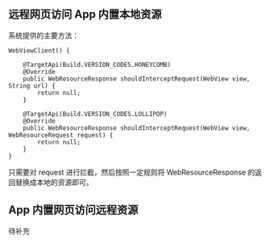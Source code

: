 ## 远程网页访问 App 内置本地资源

系统提供的主要方法：

    WebViewClient() {

        @TargetApi(Build.VERSION_CODES.HONEYCOMB)
        @Override
        public WebResourceResponse shouldInterceptRequest(WebView view, String url) {
            return null;
        }

        @TargetApi(Build.VERSION_CODES.LOLLIPOP)
        @Override
        public WebResourceResponse shouldInterceptRequest(WebView view, WebResourceRequest request) {
            return null;
        }
    }
    
只需要对 request 进行拦截，然后按照一定规则将 WebResourceResponse 的返回替换成本地的资源即可。

## App 内置网页访问远程资源

待补充
